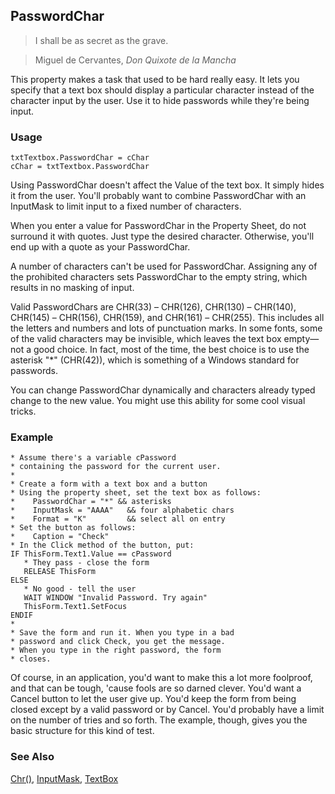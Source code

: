 ## PasswordChar

>I shall be as secret as the grave.

>Miguel de Cervantes, *Don Quixote de la Mancha*

This property makes a task that used to be hard really easy. It lets you specify that a text box should display a particular character instead of the character input by the user. Use it to hide passwords while they're being input.

### Usage

```foxpro
txtTextbox.PasswordChar = cChar
cChar = txtTextbox.PasswordChar
```

Using PasswordChar doesn't affect the Value of the text box. It simply hides it from the user. You'll probably want to combine PasswordChar with an InputMask to limit input to a fixed number of characters.

When you enter a value for PasswordChar in the Property Sheet, do not surround it with quotes. Just type the desired character. Otherwise, you'll end up with a quote as your PasswordChar.

A number of characters can't be used for PasswordChar. Assigning any of the prohibited characters sets PasswordChar to the empty string, which results in no masking of input. 

Valid PasswordChars are CHR(33) &ndash; CHR(126), CHR(130) &ndash; CHR(140), CHR(145) &ndash; CHR(156), CHR(159), and CHR(161) &ndash; CHR(255). This includes all the letters and numbers and lots of punctuation marks. In some fonts, some of the valid characters may be invisible, which leaves the text box empty&mdash;not a good choice. In fact, most of the time, the best choice is to use the asterisk "\*" (CHR(42)), which is something of a Windows standard for passwords.

You can change PasswordChar dynamically and characters already typed change to the new value. You might use this ability for some cool visual tricks.

### Example

```foxpro
* Assume there's a variable cPassword
* containing the password for the current user.
*
* Create a form with a text box and a button
* Using the property sheet, set the text box as follows:
*    PasswordChar = "*" && asterisks
*    InputMask = "AAAA"   && four alphabetic chars
*    Format = "K"         && select all on entry
* Set the button as follows:
*    Caption = "Check"
* In the Click method of the button, put:
IF ThisForm.Text1.Value == cPassword
   * They pass - close the form
   RELEASE ThisForm
ELSE
   * No good - tell the user
   WAIT WINDOW "Invalid Password. Try again"
   ThisForm.Text1.SetFocus
ENDIF
*
* Save the form and run it. When you type in a bad
* password and click Check, you get the message.
* When you type in the right password, the form
* closes.
```

Of course, in an application, you'd want to make this a lot more foolproof, and that can be tough, 'cause fools are so darned clever. You'd want a Cancel button to let the user give up. You'd keep the form from being closed except by a valid password or by Cancel. You'd probably have a limit on the number of tries and so forth. The example, though, gives you the basic structure for this kind of test.

### See Also

[Chr()](s4g003.md), [InputMask](s4g311.md), [TextBox](s4g548.md)